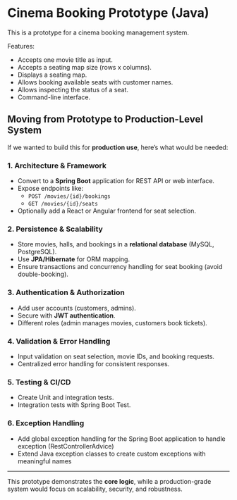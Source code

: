 Cinema Booking Prototype (Java)
=================================

This is a prototype for a cinema booking management system.

Features:
- Accepts one movie title as input.
- Accepts a seating map size (rows x columns).
- Displays a seating map.
- Allows booking available seats with customer names.
- Allows inspecting the status of a seat.
- Command-line interface.

## Moving from Prototype to Production-Level System

If we wanted to build this for **production use**, here’s what would be needed:

### 1. Architecture & Framework
- Convert to a **Spring Boot** application for REST API or web interface.
- Expose endpoints like:
  - `POST /movies/{id}/bookings`
  - `GET /movies/{id}/seats`
- Optionally add a React or Angular frontend for seat selection.

### 2. Persistence & Scalability
- Store movies, halls, and bookings in a **relational database** (MySQL, PostgreSQL).
- Use **JPA/Hibernate** for ORM mapping.
- Ensure transactions and concurrency handling for seat booking (avoid double-booking).

### 3. Authentication & Authorization
- Add user accounts (customers, admins).
- Secure with **JWT authentication**.
- Different roles (admin manages movies, customers book tickets).

### 4. Validation & Error Handling
- Input validation on seat selection, movie IDs, and booking requests.
- Centralized error handling for consistent responses.

### 5. Testing & CI/CD
- Create Unit and integration tests.
- Integration tests with Spring Boot Test.

### 6. Exception Handling
- Add global exception handling for the Spring Boot application to handle exception (RestControllerAdvice)
- Extend Java exception classes to create custom exceptions with meaningful names

---

This prototype demonstrates the **core logic**, while a production-grade system would focus on scalability, security, and robustness.
